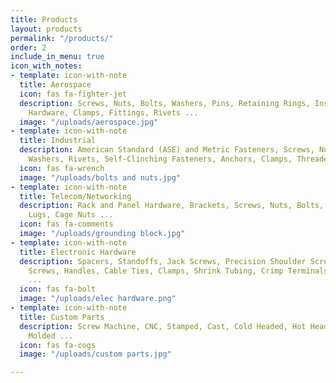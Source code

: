 ```yaml
---
title: Products
layout: products
permalink: "/products/"
order: 2
include_in_menu: true
icon_with_notes:
- template: icon-with-note
  title: Aerospace
  icon: fas fa-fighter-jet
  description: Screws, Nuts, Bolts, Washers, Pins, Retaining Rings, Inserts, Panel
    Hardware, Clamps, Fittings, Rivets ...
  image: "/uploads/aerospace.jpg"
- template: icon-with-note
  title: Industrial
  description: American Standard (ASE) and Metric Fasteners, Screws, Nuts, Bolts,
    Washers, Rivets, Self-Clinching Fasteners, Anchors, Clamps, Threaded Rod ...
  icon: fas fa-wrench
  image: "/uploads/bolts and nuts.jpg"
- template: icon-with-note
  title: Telecom/Networking
  description: Rack and Panel Hardware, Brackets, Screws, Nuts, Bolts, Washers, Grounding
    Lugs, Cage Nuts ...
  icon: fas fa-comments
  image: "/uploads/grounding block.jpg"
- template: icon-with-note
  title: Electronic Hardware
  description: Spacers, Standoffs, Jack Screws, Precision Shoulder Screws, Captive
    Screws, Handles, Cable Ties, Clamps, Shrink Tubing, Crimp Terminals, PCB Hardware
    ...
  icon: fas fa-bolt
  image: "/uploads/elec hardware.png"
- template: icon-with-note
  title: Custom Parts
  description: Screw Machine, CNC, Stamped, Cast, Cold Headed, Hot Headed, Forged,
    Molded ...
  icon: fas fa-cogs
  image: "/uploads/custom parts.jpg"

---
```

